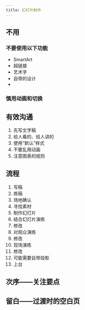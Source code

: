 ```yaml
---
title: 幻灯片制作
---
```

## 不用
### 不要使用以下功能
- SmartArt
- 超链接
- 艺术字
- 自带的设计
- 
### 慎用动画和切换

## 有效沟通
1. 先写文字稿
2. 给人看的、给人讲的
3. 使用“默认”样式
4. 不要乱用动画
5. 注意图表的规则

## 流程
1. 写稿
2. 练稿
3. 场地确认
4. 寻找素材
5. 制作幻灯片
6. 结合幻灯片演练
7. 修改
8. 对观众演练
9. 修改
10. 现场演练
11. 修改
12. 可能需要自带投影
13. 上台

## 次序——关注要点
## 留白——过渡时的空白页